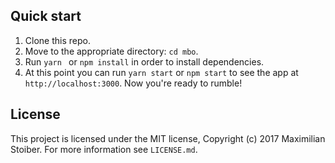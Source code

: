 ## Quick start

1. Clone this repo.
2. Move to the appropriate directory: `cd mbo`.<br />
3. Run `yarn ` or `npm install` in order to install dependencies.<br />
4. At this point you can run `yarn start` or `npm start` to see the app at `http://localhost:3000`. Now you're ready to rumble!

## License
This project is licensed under the MIT license, Copyright (c) 2017 Maximilian
Stoiber. For more information see `LICENSE.md`.